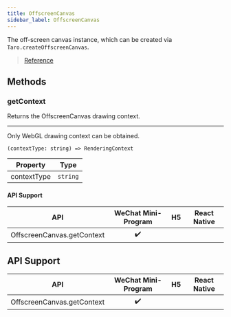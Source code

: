 ```yaml
---
title: OffscreenCanvas
sidebar_label: OffscreenCanvas
---
```


The off-screen canvas instance, which can be created via `Taro.createOffscreenCanvas`.

> [Reference](https://developers.weixin.qq.com/miniprogram/dev/api/canvas/OffscreenCanvas.html)

## Methods

### getContext

Returns the OffscreenCanvas drawing context.

****

Only WebGL drawing context can be obtained.

```tsx
(contextType: string) => RenderingContext
```

<table>
  <thead>
    <tr>
      <th>Property</th>
      <th>Type</th>
    </tr>
  </thead>
  <tbody>
    <tr>
      <td>contextType</td>
      <td><code>string</code></td>
    </tr>
  </tbody>
</table>

#### API Support

|            API             | WeChat Mini-Program | H5 | React Native |
|:--------------------------:|:-------------------:|:--:|:------------:|
| OffscreenCanvas.getContext |         ✔️          |    |              |

## API Support

|            API             | WeChat Mini-Program | H5 | React Native |
|:--------------------------:|:-------------------:|:--:|:------------:|
| OffscreenCanvas.getContext |         ✔️          |    |              |
